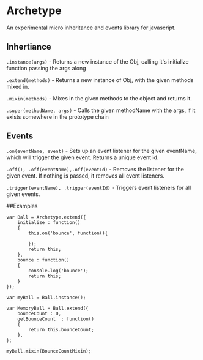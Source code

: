 Archetype
=========

An experimental micro inheritance and events library for javascript.

## Inhertiance

`.instance(args)` - Returns a new instance of the Obj, calling it's initialize function passing the args along

`.extend(methods)` - Returns a new instance of Obj, with the given methods mixed in.

`.mixin(methods)` - Mixes in the given methods to the object and returns it.

`.super(methodName, args)` - Calls the given methodName with the args, if it exists somewhere in the prototype chain


## Events

`.on(eventName, event)` - Sets up an event listener for the given eventName, which will trigger the given event. Returns a unique event id.

`.off(), .off(eventName),.off(eventId)` - Removes the listener for the given event. If nothing is passed, it removes all event listeners.

`.trigger(eventName), .trigger(eventId)` - Triggers event listeners for all given events.


##Examples

	var Ball = Archetype.extend({
		initialize : function()
		{
			this.on('bounce', function(){

			});
			return this;
		},
		bounce : function()
		{
			console.log('bounce');
			return this;
		}
	});

	var myBall = Ball.instance();

	var MemoryBall = Ball.extend({
		bounceCount : 0,
		getBounceCount  : function()
		{
			return this.bounceCount;
		},
	};

	myBall.mixin(BounceCountMixin);
